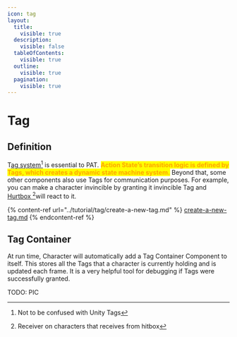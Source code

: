 ```yaml
---
icon: tag
layout:
  title:
    visible: true
  description:
    visible: false
  tableOfContents:
    visible: true
  outline:
    visible: true
  pagination:
    visible: true
---
```


# Tag

## Definition

T[ag system](#user-content-fn-1)[^1] is essential to PAT. <mark style="color:orange;">**Action State’s transition logic is defined by Tags, which creates a dynamic state machine system.**</mark> Beyond that, some other components also use Tags for communication purposes. For example, you can make a character invincible by granting it invincible Tag and [Hurtbox ](#user-content-fn-2)[^2]will react to it.

{% content-ref url="../tutorial/tag/create-a-new-tag.md" %}
[create-a-new-tag.md](../tutorial/tag/create-a-new-tag.md)
{% endcontent-ref %}

## Tag Container

At run time, Character will automatically add a Tag Container Component to itself. This stores all the Tags that a character is currently holding and is updated each frame. It is a very helpful tool for debugging if Tags were successfully granted.

TODO: PIC



[^1]: Not to be confused with Unity Tags

[^2]: Receiver on characters that receives from hitbox
